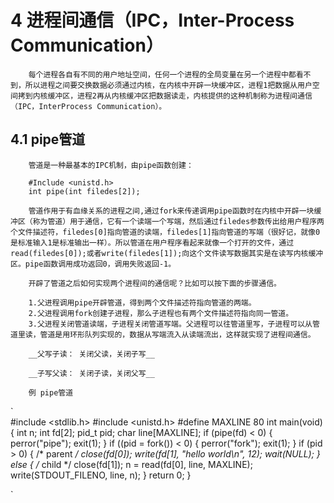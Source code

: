 # 4  进程间通信（IPC，Inter-Process Communication）

        每个进程各自有不同的用户地址空间，任何一个进程的全局变量在另一个进程中都看不到，所以进程之间要交换数据必须通过内核，在内核中开辟一块缓冲区，进程1把数据从用户空间拷到内核缓冲区，进程2再从内核缓冲区把数据读走，内核提供的这种机制称为进程间通信（IPC，InterProcess Communication）。
        
        
## 4.1  pipe管道

        管道是一种最基本的IPC机制，由pipe函数创建：
        
        #Include <unistd.h>
        int pipe(int filedes[2]);
        
        管道作用于有血缘关系的进程之间,通过fork来传递调用pipe函数时在内核中开辟一块缓冲区（称为管道）用于通信，它有一个读端一个写端，然后通过filedes参数传出给用户程序两个文件描述符，filedes[0]指向管道的读端，filedes[1]指向管道的写端（很好记，就像0是标准输入1是标准输出一样）。所以管道在用户程序看起来就像一个打开的文件，通过read(filedes[0]);或者write(filedes[1]);向这个文件读写数据其实是在读写内核缓冲区。pipe函数调用成功返回0，调用失败返回-1。
        
        开辟了管道之后如何实现两个进程间的通信呢？比如可以按下面的步骤通信。
        
        1.父进程调用pipe开辟管道，得到两个文件描述符指向管道的两端。
        2.父进程调用fork创建子进程，那么子进程也有两个文件描述符指向同一管道。
        3.父进程关闭管道读端，子进程关闭管道写端。父进程可以往管道里写，子进程可以从管道里读，管道是用环形队列实现的，数据从写端流入从读端流出，这样就实现了进程间通信。
        
        __父写子读： 关闭父读，关闭子写__
        
        __子写父读： 关闭子读，关闭父写__

        例 pipe管道
`        
        #include <stdlib.h>
        #include <unistd.h>
        #define MAXLINE 80
        int main(void)
        {
            int n;
            int fd[2];
            pid_t pid;
            char line[MAXLINE];
            if (pipe(fd) < 0) {
                perror("pipe");
                exit(1);
            }
            if ((pid = fork()) < 0) {
                perror("fork");
                exit(1);
                }
            if (pid > 0) { /* parent */
                close(fd[0]);
                write(fd[1], "hello world\n", 12);
                wait(NULL);
                } 
            else { /* child */
                close(fd[1]);
                n = read(fd[0], line, MAXLINE);
                write(STDOUT_FILENO, line, n);
            }
            return 0;
        }

`



